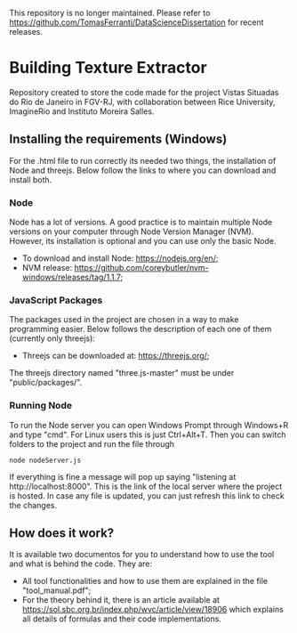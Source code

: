 This repository is no longer maintained. Please refer to https://github.com/TomasFerranti/DataScienceDissertation for recent releases.

# Building Texture Extractor

Repository created to store the code made for the project Vistas Situadas do Rio de Janeiro in FGV-RJ, with collaboration between Rice University, ImagineRio and Instituto Moreira Salles.

## Installing the requirements (Windows)

For the .html file to run correctly its needed two things, the installation of Node and threejs. Below follow the links to where you can download and install both.

### Node

Node has a lot of versions. A good practice is to maintain multiple Node versions on your computer through Node Version Manager (NVM). However, its installation is optional and you can use only the basic Node.

- To download and install Node: https://nodejs.org/en/;
- NVM release: https://github.com/coreybutler/nvm-windows/releases/tag/1.1.7;

### JavaScript Packages

The packages used in the project are chosen in a way to make programming easier. Below follows the description of each one of them (currently only threejs):

- Threejs can be downloaded at: https://threejs.org/;

The threejs directory named "three.js-master" must be under "public/packages/".

### Running Node

To run the Node server you can open Windows Prompt through Windows+R and type "cmd". For Linux users this is just Ctrl+Alt+T. Then you can switch folders to the project and run the file through 

    node nodeServer.js

If everything is fine a message will pop up saying "listening at http://localhost:8000". This is the link of the local server where the project is hosted. In case any file is updated, you can just refresh this link to check the changes.

## How does it work?

It is available two documentos for you to understand how to use the tool and what is behind the code. They are:

- All tool functionalities and how to use them are explained in the file "tool_manual.pdf"; 
- For the theory behind it, there is an article available at https://sol.sbc.org.br/index.php/wvc/article/view/18906 which explains all details of formulas and their code implementations.
